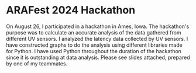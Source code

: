 # ARAFest 2024 Hackathon
On August 26, I participated in a hackathon in Ames, Iowa. The hackathon's purpose was to calculate an accurate analysis of the data gathered from different UV sensors. I analyzed the latency data collected by UV sensors. I have constructed graphs to do the analysis using different libraries made for Python. I have used Python throughout the duration of the hackathon since it is outstanding at data analysis.
Please see slides attached, prepared by one of my teammates.
